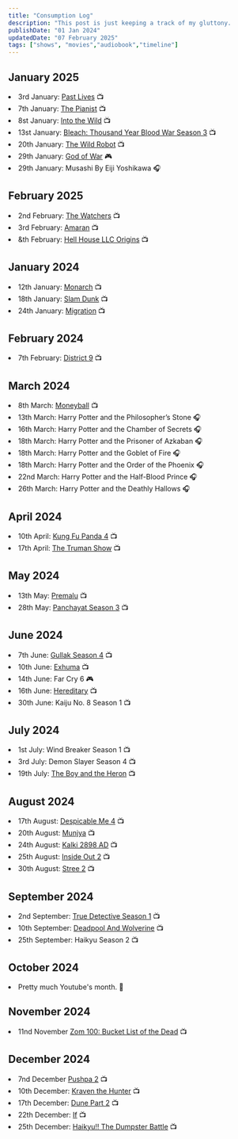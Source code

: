 ```yaml
---
title: "Consumption Log"
description: "This post is just keeping a track of my gluttony.        "
publishDate: "01 Jan 2024"
updatedDate: "07 February 2025"
tags: ["shows", "movies","audiobook","timeline"]
---
```

<script defer src="https://cloud.umami.is/script.js" data-website-id="d8126afa-dc93-427c-a836-8e92a8586a7d"></script>

## January 2025 
<li>3rd January: <a href="https://www.imdb.com/title/tt13238346/">Past Lives</a> 📺</li>
<li>7th January: <a href="https://www.imdb.com/title/tt0253474/">The Pianist</a> 📺</li>
<li>8st January: <a href="https://www.imdb.com/title/tt0758758/">Into the Wild</a> 📺</li>
<li>13st January: <a href="https://www.imdb.com/title/tt14986406/">Bleach: Thousand Year Blood War Season 3</a> 📺</li>
<li>20th January: <a href="https://www.imdb.com/title/tt29623480/">The Wild Robot</a> 📺</li>
<li>29th January: <a href="https://www.playstation.com/en-us/god-of-war/">God of War</a> 🎮</li>
<li>29th January: Musashi By Eiji Yoshikawa</a> 🎧</li>

## February 2025
<li>2nd February: <a href="https://www.imdb.com/title/tt26736843/">The Watchers</a> 📺</li>
<li>3rd February: <a href="https://www.imdb.com/title/tt27118357/">Amaran</a> 📺</li>
<li>&th February: <a href="https://www.imdb.com/title/tt22796890/">Hell House LLC Origins</a> 📺</li>

## January 2024
<li>12th January: <a href="https://www.imdb.com/title/tt17220216/">Monarch</a> 📺</li>
<li>18th January: <a href="https://www.imdb.com/title/tt0965547/">Slam Dunk</a> 📺</li>
<li>24th January: <a href="https://www.imdb.com/title/tt6495056/">Migration</a> 📺</li>

## February 2024
<li>7th February: <a href="https://www.imdb.com/title/tt1136608/">District 9</a> 📺</li>

## March 2024
<li>8th March: <a href="https://www.imdb.com/title/tt1210166/">Moneyball</a> 📺 </li>
<li>13th March: Harry Potter and the Philosopher’s Stone 🎧</li>
<li>16th March: Harry Potter and the Chamber of Secrets 🎧</li>
<li>18th March: Harry Potter and the Prisoner of Azkaban 🎧</li>
<li>18th March: Harry Potter and the Goblet of Fire 🎧</li>
<li>18th March: Harry Potter and the Order of the Phoenix 🎧</li>
<li>22nd March: Harry Potter and the Half-Blood Prince 🎧</li>
<li>26th March: Harry Potter and the Deathly Hallows 🎧</li>

## April 2024
<li>10th April: <a href="https://www.imdb.com/title/tt21692408/">Kung Fu Panda 4</a> 📺</li>
<li>17th April: <a href="https://www.imdb.com/title/tt0120382/">The Truman Show</a> 📺</li>

## May 2024
<li>13th May: <a href="https://www.imdb.com/title/tt28288786/">Premalu</a> 📺</li>
<li>28th May: <a href="https://www.imdb.com/title/tt12004706/">Panchayat Season 3</a> 📺</li>

## June 2024
<li>7th June: <a href="https://www.imdb.com/title/tt10530900/">Gullak Season 4</a> 📺</li>
<li>10th June: <a href="https://www.imdb.com/title/tt27802490/">Exhuma</a> 📺</li>
<li>14th June: Far Cry 6 🎮</li>
<li>16th June: <a href="https://www.imdb.com/title/tt7784604/">Hereditary</a> 📺</li>
<li>30th June: Kaiju No. 8 Season 1 📺</li>

## July 2024
<li>1st July: Wind Breaker Season 1 📺</li>
<li>3rd July: Demon Slayer Season 4 📺</li>
<li>19th July: <a href="https://www.imdb.com/title/tt6587046/?ref_=ext_shr_lnk">The Boy and the Heron</a> 📺</li>

## August 2024
<li>17th August: <a href="https://www.imdb.com/title/tt7510222">Despicable Me 4</a> 📺</li>
<li>20th August: <a href="https://www.imdb.com/title/tt27995594/">Munjya</a> 📺</li>
<li>24th August: <a href="https://www.imdb.com/title/tt12735488/">Kalki 2898 AD</a> 📺</li>
<li>25th August: <a href="https://www.imdb.com/title/tt22022452">Inside Out 2</a> 📺</li>
<li>30th August: <a href="https://www.imdb.com/title/tt27510174/">Stree 2</a> 📺</li>

## September 2024
<li>2nd September: <a href="https://www.imdb.com/title/tt2356777/">True Detective Season 1</a> 📺</li>
<li>10th September: <a href="https://www.imdb.com/title/tt6263850/">Deadpool And Wolverine</a> 📺</li>
<li>25th September: Haikyu Season 2 📺</li>

## October 2024
<li>Pretty much Youtube's month. 📱</li>

## November 2024 
<li>11nd November <a href="https://www.imdb.com/title/tt25811262/">Zom 100: Bucket List of the Dead</a> 📺</li>

## December 2024
<li>7nd December <a href="https://www.imdb.com/title/tt16539454/">Pushpa 2</a> 📺</li>
<li>10th December: <a href="https://www.imdb.com/title/tt8790086/">Kraven the Hunter</a> 📺</li>
<li>17th December: <a href="https://www.imdb.com/title/tt15239678/">Dune Part 2</a> 📺</li>
<li>22th December: <a href="https://www.imdb.com/title/tt11152168/">If</a> 📺</li>
<li>25th December: <a href="https://www.imdb.com/title/tt30476486/">Haikyu!! The Dumpster Battle</a> 📺</li>
